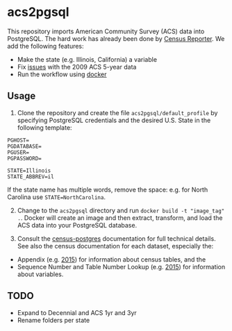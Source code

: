 # acs2pgsql
This repository imports American Community Survey (ACS) data into PostgreSQL. The hard work has already been done by [Census Reporter](https://github.com/censusreporter/census-postgres). We add the following features:

- Make the state (e.g. Illinois, California) a variable
- Fix [issues](https://github.com/censusreporter/census-postgres/issues?q=is%3Aissue%20is%3Aopen%202009) with the 2009 ACS 5-year data
- Run the workflow using [docker](https://docs.docker.com/)

## Usage
1. Clone the repository and create the file `acs2pgsql/default_profile` by specifying PostgreSQL credentials and the desired U.S. State in the following template:
 ```
 PGHOST=
 PGDATABASE=
 PGUSER=
 PGPASSWORD=

 STATE=Illinois
 STATE_ABBREV=il
 ```

 If the state name has multiple words, remove the space: e.g. for North Carolina use `STATE=NorthCarolina`.

2. Change to the `acs2pgsql` directory and run `docker build -t "image_tag" .`. Docker will create an image and then extract, transform, and load the ACS data into your PostgreSQL database.

3. Consult the [census-postgres](https://github.com/censusreporter/census-postgres) documentation for full technical details. See also the census documentation for each dataset, especially the:
 - Appendix (e.g. [2015](http://www2.census.gov/programs-surveys/acs/summary_file/2015/documentation/tech_docs/ACS_2015_SF_5YR_Appendices.xls)) for information about census tables, and the
 - Sequence Number and Table Number Lookup (e.g. [2015](http://www2.census.gov/programs-surveys/acs/summary_file/2015/documentation/user_tools/ACS_5yr_Seq_Table_Number_Lookup.txt)) for information about variables.

## TODO
 - Expand to Decennial and ACS 1yr and 3yr
 - Rename folders per state
